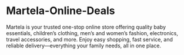 # Martela-Online-Deals
Martela is your trusted one-stop online store offering quality baby essentials, children’s clothing, men’s and women’s fashion, electronics, travel accessories, and more. Enjoy easy shopping, fast service, and reliable delivery—everything your family needs, all in one place.
